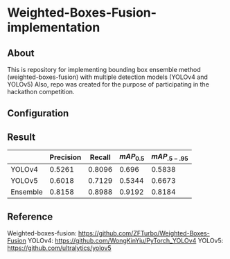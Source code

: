 # Weighted-Boxes-Fusion-implementation

## About
This is repository for implementing bounding box ensemble method (weighted-boxes-fusion) with multiple detection models (YOLOv4 and YOLOv5)
Also, repo was created for the purpose of participating in the hackathon competition.

## Configuration

## Result
||Precision|Recall|$mAP_{0.5}$|$mAP_{.5 - .95}$|
|---|---|---|---|---|
|YOLOv4|0.5261|0.8096|0.696|0.5838|
|YOLOv5|0.6018|0.7129|0.5344|0.6673|
|Ensemble|0.8158|0.8988|0.9192|0.8184|

## Reference
Weighted-boxes-fusion: https://github.com/ZFTurbo/Weighted-Boxes-Fusion
YOLOv4: https://github.com/WongKinYiu/PyTorch_YOLOv4
YOLOv5: https://github.com/ultralytics/yolov5
